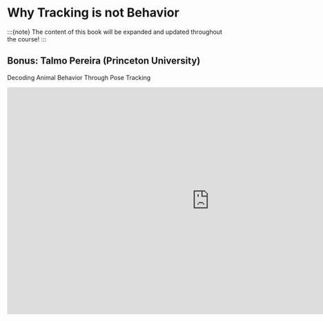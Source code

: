# Why Tracking is not Behavior

:::{note}
The content of this book will be expanded and updated throughout the course!
:::

## Bonus: Talmo Pereira (Princeton University)

Decoding Animal Behavior Through Pose Tracking

<iframe width="935" height="526" src="https://www.youtube.com/embed/zwCf1pGnBUw" title="YouTube video player" frameborder="0" allow="accelerometer; autoplay; clipboard-write; encrypted-media; gyroscope; picture-in-picture" allowfullscreen></iframe>